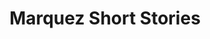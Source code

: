 ---
title: Marquez Short Stories
categories: [Short Stories,Fiction]
tags: [short stories,fiction]
---